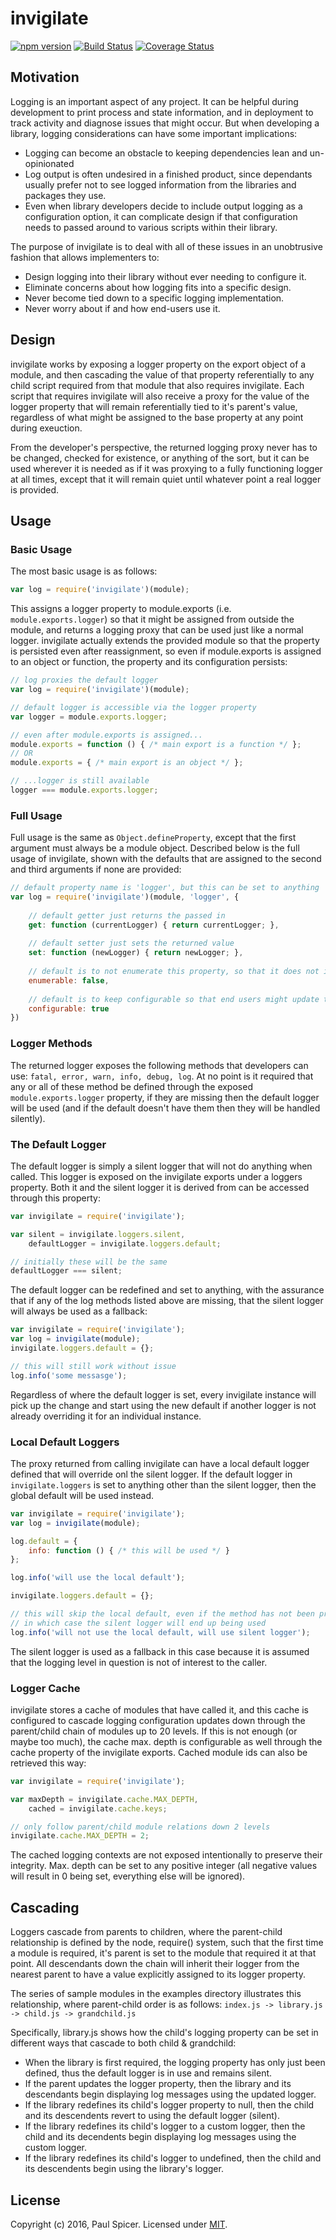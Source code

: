 # invigilate

[![npm version][npm-badge]][npm-url]
[![Build Status][travis-badge]][travis-url]
[![Coverage Status][coveralls-badge]][coveralls-url]

## Motivation
Logging is an important aspect of any project. It can be helpful during development to print process and state information,
and in deployment to track activity and diagnose issues that might occur. But when developing a library, logging 
considerations can have some important implications:
* Logging can become an obstacle to keeping dependencies lean and un-opinionated
* Log output is often undesired in a finished product, since dependants usually prefer not to see logged information from 
the libraries and packages they use. 
* Even when library developers decide to include output logging as a configuration option, it can complicate design if that 
configuration needs to passed around to various scripts within their library.

The purpose of invigilate is to deal with all of these issues in an unobtrusive fashion that allows implementers to:
* Design logging into their library without ever needing to configure it.
* Eliminate concerns about how logging fits into a specific design.
* Never become tied down to a specific logging implementation.
* Never worry about if and how end-users use it.

## Design
invigilate works by exposing a logger property on the export object of a module, and then cascading the value of that
property referentially to any child script required from that module that also requires invigilate. Each script that requires 
invigilate will also receive a proxy for the value of the logger property that will remain referentially tied to it's 
parent's value, regardless of what might be assigned to the base property at any point during exeuction. 

From the developer's perspective, the returned logging proxy never has to be changed, checked for existence, or anything 
of the sort, but it can be used wherever it is needed as if it was proxying to a fully functioning logger at all times, except 
that it will remain quiet until whatever point a real logger is provided.

## Usage
### Basic Usage
The most basic usage is as follows:
```javascript
var log = require('invigilate')(module);
```
This assigns a logger property to module.exports (i.e. `module.exports.logger`) so that it might be assigned from outside
the module, and returns a logging proxy that can be used just like a normal logger. invigilate actually extends the provided
module so that the property is persisted even after reassignment, so even if module.exports is assigned to an object or 
function, the property and its configuration persists:
```javascript
// log proxies the default logger
var log = require('invigilate')(module);

// default logger is accessible via the logger property
var logger = module.exports.logger;

// even after module.exports is assigned...
module.exports = function () { /* main export is a function */ };
// OR
module.exports = { /* main export is an object */ };

// ...logger is still available
logger === module.exports.logger;
```

### Full Usage
Full usage is the same as `Object.defineProperty`, except that the first argument must always be a module object. Described
below is the full usage of invigilate, shown with the defaults that are assigned to the second and third arguments if none
are provided:
```javascript
// default property name is 'logger', but this can be set to anything
var log = require('invigilate')(module, 'logger', {
    
    // default getter just returns the passed in
    get: function (currentLogger) { return currentLogger; },
    
    // default setter just sets the returned value
    set: function (newLogger) { return newLogger; },
    
    // default is to not enumerate this property, so that it does not interfere with existing code that enumerates properties
    enumerable: false,
    
    // default is to keep configurable so that end users might update this configuration
    configurable: true 
})
```

### Logger Methods
The returned logger exposes the following methods that developers can use: `fatal, error, warn, info, debug, log`.
At no point is it required that any or all of these method be defined through the exposed `module.exports.logger` property,
if they are missing then the default logger will be used (and if the default doesn't have them then they will be handled
silently).

### The Default Logger
The default logger is simply a silent logger that will not do anything when called. This logger is exposed on the invigilate
exports under a loggers property. Both it and the silent logger it is derived from can be accessed through this property:
```javascript
var invigilate = require('invigilate');

var silent = invigilate.loggers.silent,
    defaultLogger = invigilate.loggers.default;

// initially these will be the same
defaultLogger === silent;
```
The default logger can be redefined and set to anything, with the assurance that if any of the log methods listed above are 
missing, that the silent logger will always be used as a fallback:
```javascript
var invigilate = require('invigilate');
var log = invigilate(module);
invigilate.loggers.default = {};

// this will still work without issue
log.info('some messasge');
```
Regardless of where the default logger is set, every invigilate instance will pick up the change and start using the new 
default if another logger is not already overriding it for an individual instance.

### Local Default Loggers
The proxy returned from calling invigilate can have a local default logger defined that will override onl the silent logger.
If the default logger in `invigilate.loggers` is set to anything other than the silent logger, then the global default will
be used instead.
```javascript
var invigilate = require('invigilate');
var log = invigilate(module);

log.default = {
    info: function () { /* this will be used */ }
};

log.info('will use the local default');

invigilate.loggers.default = {};

// this will skip the local default, even if the method has not been provided on the global default,
// in which case the silent logger will end up being used
log.info('will not use the local default, will use silent logger');
```
The silent logger is used as a fallback in this case because it is assumed that the logging level in question is not of 
interest to the caller.

### Logger Cache
invigilate stores a cache of modules that have called it, and this cache is configured to cascade logging configuration 
updates down through the parent/child chain of modules up to 20 levels. If this is not enough (or maybe too much), the cache
max. depth is configurable as well through the cache property of the invigilate exports. Cached module ids can also be 
retrieved this way:
```javascript
var invigilate = require('invigilate');

var maxDepth = invigilate.cache.MAX_DEPTH,
    cached = invigilate.cache.keys;

// only follow parent/child module relations down 2 levels
invigilate.cache.MAX_DEPTH = 2;
```
The cached logging contexts are not exposed intentionally to preserve their integrity. Max. depth can be set to any positive
integer (all negative values will result in 0 being set, everything else will be ignored).

## Cascading
Loggers cascade from parents to children, where the parent-child relationship is defined by the node, require() system,
such that the first time a module is required, it's parent is set to the module that required it at that point. All 
descendants down the chain will inherit their logger from the nearest parent to have a value explicitly assigned to its 
logger property.

The series of sample modules in the examples directory illustrates this relationship, where parent-child order is as follows:
`index.js -> library.js -> child.js -> grandchild.js`

Specifically, library.js shows how the child's logging property can be set in different ways that cascade to both child &
grandchild:
* When the library is first required, the logging property has only just been defined, thus the default logger is in use 
and remains silent. 
* If the parent updates the logger property, then the library and its descendants begin displaying log messages using the 
updated logger. 
* If the library redefines its child's logger property to null, then the child and its descendents revert to using the 
default logger (silent). 
* If the library redefines its child's logger to a custom logger, then the child and its decendents begin displaying log 
messages using the custom logger.
* If the library redefines its child's logger to undefined, then the child and its descendents begin using the library's
logger.

## License
Copyright (c) 2016, Paul Spicer.
Licensed under [MIT][].

[MIT]: ./LICENSE
[travis-badge]: https://travis-ci.org/pdspicer/invigilate.svg?branch=master
[travis-url]: https://travis-ci.org/pdspicer/invigilate
[npm-badge]: https://badge.fury.io/js/invigilate.svg
[npm-url]: https://badge.fury.io/js/invigilate
[coveralls-badge]: https://coveralls.io/repos/github/pdspicer/invigilate/badge.svg?branch=master
[coveralls-url]: https://coveralls.io/github/pdspicer/invigilate?branch=master